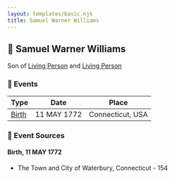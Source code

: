 ```yaml
---
layout: templates/basic.njk
title: Samuel Warner Williams
---
```

## 🔵 Samuel Warner Williams

Son of [Living Person](/people/5/55971024) and [Living Person](/people/6/62871690)

### 📆 Events

Type | Date | Place
------ | ------ | ------
[Birth](#event-e9d76f41-7373-4d70-ba9a-90badf50e94a) | 11 MAY 1772 | Connecticut, USA

### 📰 Event Sources

#### <a id="event-e9d76f41-7373-4d70-ba9a-90badf50e94a"></a> Birth, 11 MAY 1772
* The Town and City of Waterbury, Connecticut  - 154